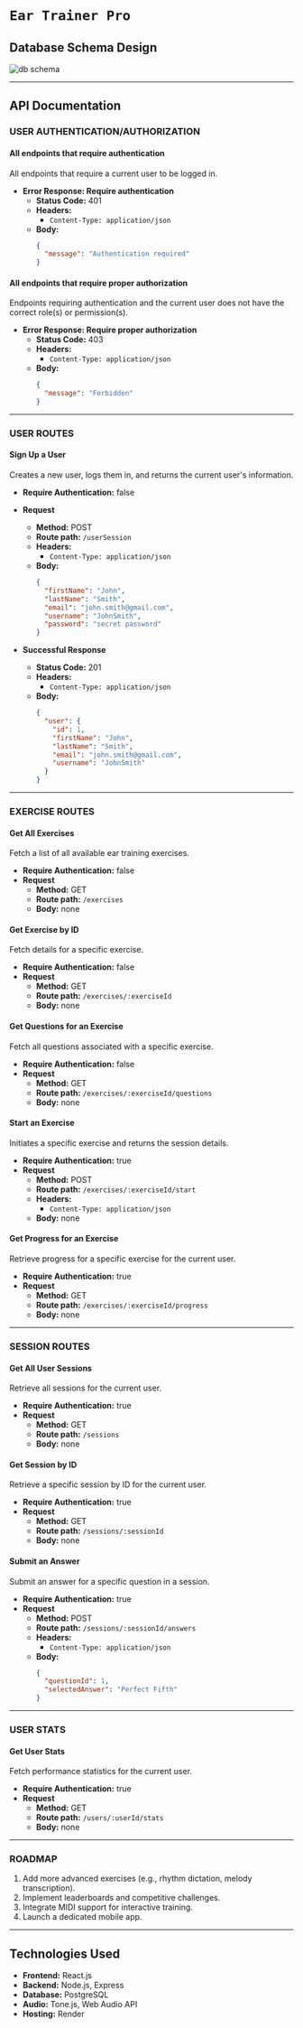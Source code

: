 # `Ear Trainer Pro`

## Database Schema Design

![db schema](ear-triner/images/db-schema.png)

---

## API Documentation

### USER AUTHENTICATION/AUTHORIZATION

#### All endpoints that require authentication

All endpoints that require a current user to be logged in.

- **Error Response: Require authentication**
  - **Status Code:** 401
  - **Headers:**
    - `Content-Type: application/json`
  - **Body:**
    ```json
    {
      "message": "Authentication required"
    }
    ```

#### All endpoints that require proper authorization

Endpoints requiring authentication and the current user does not have the correct role(s) or permission(s).

- **Error Response: Require proper authorization**
  - **Status Code:** 403
  - **Headers:**
    - `Content-Type: application/json`
  - **Body:**
    ```json
    {
      "message": "Forbidden"
    }
    ```

---

### USER ROUTES

#### Sign Up a User

Creates a new user, logs them in, and returns the current user's information.

- **Require Authentication:** false
- **Request**

  - **Method:** POST
  - **Route path:** `/userSession`
  - **Headers:**
    - `Content-Type: application/json`
  - **Body:**
    ```json
    {
      "firstName": "John",
      "lastName": "Smith",
      "email": "john.smith@gmail.com",
      "username": "JohnSmith",
      "password": "secret password"
    }
    ```

- **Successful Response**
  - **Status Code:** 201
  - **Headers:**
    - `Content-Type: application/json`
  - **Body:**
    ```json
    {
      "user": {
        "id": 1,
        "firstName": "John",
        "lastName": "Smith",
        "email": "john.smith@gmail.com",
        "username": "JohnSmith"
      }
    }
    ```

---

### EXERCISE ROUTES

#### Get All Exercises

Fetch a list of all available ear training exercises.

- **Require Authentication:** false
- **Request**
  - **Method:** GET
  - **Route path:** `/exercises`
  - **Body:** none

#### Get Exercise by ID

Fetch details for a specific exercise.

- **Require Authentication:** false
- **Request**
  - **Method:** GET
  - **Route path:** `/exercises/:exerciseId`
  - **Body:** none

#### Get Questions for an Exercise

Fetch all questions associated with a specific exercise.

- **Require Authentication:** false
- **Request**
  - **Method:** GET
  - **Route path:** `/exercises/:exerciseId/questions`
  - **Body:** none

#### Start an Exercise

Initiates a specific exercise and returns the session details.

- **Require Authentication:** true
- **Request**
  - **Method:** POST
  - **Route path:** `/exercises/:exerciseId/start`
  - **Headers:**
    - `Content-Type: application/json`
  - **Body:** none

#### Get Progress for an Exercise

Retrieve progress for a specific exercise for the current user.

- **Require Authentication:** true
- **Request**
  - **Method:** GET
  - **Route path:** `/exercises/:exerciseId/progress`
  - **Body:** none

---

### SESSION ROUTES

#### Get All User Sessions

Retrieve all sessions for the current user.

- **Require Authentication:** true
- **Request**
  - **Method:** GET
  - **Route path:** `/sessions`
  - **Body:** none

#### Get Session by ID

Retrieve a specific session by ID for the current user.

- **Require Authentication:** true
- **Request**
  - **Method:** GET
  - **Route path:** `/sessions/:sessionId`
  - **Body:** none

#### Submit an Answer

Submit an answer for a specific question in a session.

- **Require Authentication:** true
- **Request**
  - **Method:** POST
  - **Route path:** `/sessions/:sessionId/answers`
  - **Headers:**
    - `Content-Type: application/json`
  - **Body:**
    ```json
    {
      "questionId": 1,
      "selectedAnswer": "Perfect Fifth"
    }
    ```

---

### USER STATS

#### Get User Stats

Fetch performance statistics for the current user.

- **Require Authentication:** true
- **Request**
  - **Method:** GET
  - **Route path:** `/users/:userId/stats`
  - **Body:** none

---

### ROADMAP

1. Add more advanced exercises (e.g., rhythm dictation, melody transcription).
2. Implement leaderboards and competitive challenges.
3. Integrate MIDI support for interactive training.
4. Launch a dedicated mobile app.

---

## Technologies Used

- **Frontend:** React.js
- **Backend:** Node.js, Express
- **Database:** PostgreSQL
- **Audio:** Tone.js, Web Audio API
- **Hosting:** Render
